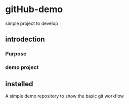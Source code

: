 # gitHub-demo
simple project to develop
## introdection

### Purpose

### demo project

## installed
 
A simple demo repository to show the basic git workflow
